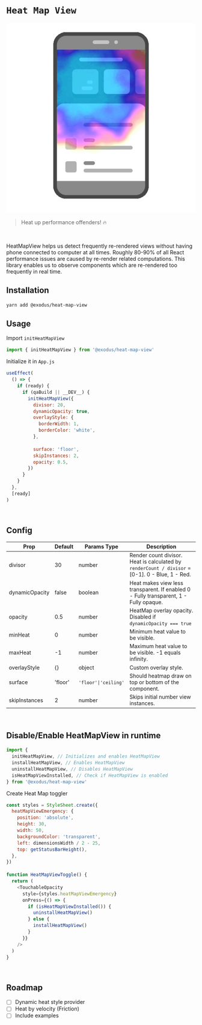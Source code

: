 # `Heat Map View`

![Heat Map View logo](https://github.com/ExodusMovement/heat-map-view/raw/master/logo.gif)

> Heat up performance offenders! 🔥

<br>

HeatMapView helps us detect frequently re-rendered views without having phone connected to computer at all times.
Roughly 80-90% of all React performance issues are caused by re-render related computations. This library enables us to observe components which are re-rendered too frequently in real time.

## Installation

```sh
yarn add @exodus/heat-map-view
```

## Usage

Import `initHeatMapView`
```js
import { initHeatMapView } from '@exodus/heat-map-view'
```


Initialize it in `App.js`

```js
useEffect(
  () => {
    if (ready) {
      if (qaBuild || __DEV__) {
        initHeatMapView({
          divisor: 20,
          dynamicOpacity: true, 
          overlayStyle: {
            borderWidth: 1,
            borderColor: 'white',
          },

          surface: 'floor',
          skipInstances: 2,
          opacity: 0.5,
        })
      }
    }
  },
  [ready]
)
```
<br>

## Config

| Prop | Default | Params Type | Description |
| --- | --- | --- | --- |
| divisor | 30 | number | Render count divisor. Heat is calculated by `renderCount / divisor` = [0-1]. 0 - Blue, 1 - Red. |
| dynamicOpacity | false | boolean | Heat makes view less transparent. If enabled 0 - Fully transparent, 1 - Fully opaque.|
| opacity | 0.5 | number | HeatMap overlay opacity. Disabled if `dynamicOpacity === true` |
| minHeat | 0 | number | Minimum heat value to be visible. |
| maxHeat | -1 | number | Maximum heat value to be visible. -1 equals infinity. |
| overlayStyle | {} | object | Custom overlay style. | 
| surface | 'floor' | `'floor'\|'ceiling'` | Should heatmap draw on top or bottom of the component. | 
| skipInstances | 2 | number | Skips initial number view instances. |


<br>

## Disable/Enable HeatMapView in runtime


```js
import {
  initHeatMapView, // Initializes and enables HeatMapView
  installHeatMapView, // Enables HeatMapView
  uninstallHeatMapView, // Disables HeatMapView
  isHeatMapViewInstalled, // Check if HeatMapView is enabled
} from '@exodus/heat-map-view'
```

Create Heat Map toggler

```js
const styles = StyleSheet.create({
  heatMapViewEmergency: {
    position: 'absolute',
    height: 30,
    width: 50,
    backgroundColor: 'transparent',
    left: dimensionsWidth / 2 - 25,
    top: getStatusBarHeight(),
  },
})

function HeatMapViewToggle() {
  return (
    <TouchableOpacity
      style={styles.heatMapViewEmergency}
      onPress={() => {
        if (isHeatMapViewInstalled()) {
          uninstallHeatMapView()
        } else {
          installHeatMapView()
        }
      }}
    />
  )
}
```

<br>

## Roadmap
- [ ] Dynamic heat style provider
- [ ] Heat by velocity (Friction)
- [ ] Include examples
